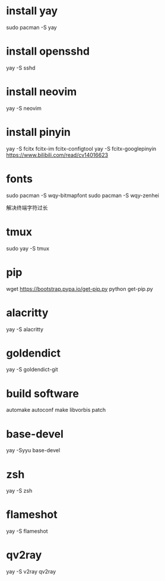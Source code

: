 # install yay
sudo pacman -S yay

# install opensshd
yay -S sshd
# install neovim
yay -S neovim

# install pinyin
yay -S fcitx fcitx-im fcitx-configtool
yay -S fcitx-googlepinyin
https://www.bilibili.com/read/cv14016623

# fonts
sudo pacman -S wqy-bitmapfont
sudo pacman -S wqy-zenhei

解决终端字符过长

# tmux

sudo yay -S tmux


# pip
wget https://bootstrap.pypa.io/get-pip.py
python get-pip.py

# alacritty

yay -S alacritty

#  goldendict
yay -S goldendict-git

# build software
automake autoconf make libvorbis patch

# base-devel
yay -Syyu base-devel

# zsh
yay -S zsh

# flameshot
yay -S flameshot

# qv2ray
yay -S v2ray qv2ray
